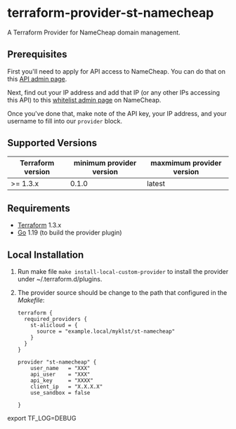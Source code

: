terraform-provider-st-namecheap
===============================

A Terraform Provider for NameCheap domain management.

## Prerequisites

First you'll need to apply for API access to NameCheap. You can do that on
this [API admin page](https://ap.www.namecheap.com/settings/tools/apiaccess/).

Next, find out your IP address and add that IP (or any other IPs accessing this
API) to this [whitelist admin page](https://ap.www.namecheap.com/settings/tools/apiaccess/whitelisted-ips) on NameCheap.

Once you've done that, make note of the API key, your IP address, and your
username to fill into our `provider` block.


Supported Versions
------------------

| Terraform version | minimum provider version |maxmimum provider version
| ---- |--------------------------| ----|
| >= 1.3.x	| 0.1.0	                   | latest |

Requirements
------------

-	[Terraform](https://www.terraform.io/downloads.html) 1.3.x
-	[Go](https://golang.org/doc/install) 1.19 (to build the provider plugin)

Local Installation
------------------

1. Run make file `make install-local-custom-provider` to install the provider under ~/.terraform.d/plugins.

2. The provider source should be change to the path that configured in the *Makefile*:

    ```
    terraform {
      required_providers {
        st-alicloud = {
          source = "example.local/myklst/st-namecheap"
        }
      }
    }

    provider "st-namecheap" {
        user_name   = "XXX"
        api_user    = "XXX"
        api_key     = "XXXX"
        client_ip   = "X.X.X.X"
        use_sandbox = false
       
    }
    ```


export TF_LOG=DEBUG
